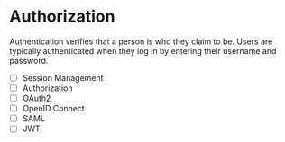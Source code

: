 # Authorization

Authentication verifies that a person is who they claim to be. Users are typically authenticated when
they log in by entering their username and password.

- [ ] Session Management
- [ ] Authorization
- [ ] OAuth2
- [ ] OpenID Connect
- [ ] SAML
- [ ] JWT